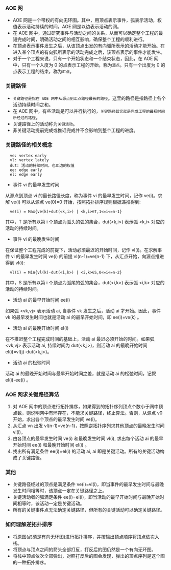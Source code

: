 
### AOE 网

- AOE 网是一个带权的有向无环图。其中，用顶点表示事件，弧表示活动，权值表示活动持续的时间。AOE 网是以边表示活动的网。
- 在 AOE 网中，通过研究事件与活动之间的关系，从而可以确定整个工程的最短完成时间，明确活动之间的相互影响，确保整个工程的顺利进行。
- 在顶点表示事件发生之后，从该顶点出发的有向弧所表示的活动才能开始。在进入某个顶点的有向弧所表示的活动完成之后，该顶点表示的事件才能发生。
- 对于一个工程来说，只有一个开始状态和一个结束状态，因此，在 AOE 网中，只有一个入度为 0 的点表示工程的开始，称为`源点`。只有一个出度为 0 的点表示工程的结束，称为`汇点`。


### 关键路径

- `关键路径是指在 AOE 网中从源点到汇点路径最长的路径`。这里的路径是指路径上各个活动持续时间之和。
- 在 AOE 网中，有些活动是可以并行执行的，`关键路径其实就是完成工程的最短时间所经过的路径`。
- 关键路径上的活动称为`关键活动`。
- 非关键活动提前完成或推迟完成并不会影响到整个工程的进度。


### 关键路径的相关概念

```shell
  ve: vertex early
  vl: vertex lately
  dut: 活动的持续时间，也即边的权值
  ee: edge early
  el: edge early
```

- 事件 vi 的最早发生时间

从源点到顶点 vi 的最长路径长度，称为事件 vi 的最早发生时间，记作 ve(i)。求解 ve(i) 可以从源点 ve(0)=0 开始，按照拓扑排序规则根据递推得到:
```shell
  ve(i) = Max{ve(k)+dut(<k,i>) | <k,i>∈T,1<=i<=n-1}
```
其中，T 是所有以第 i 个顶点为弧头的弧的集合，dut(<k,i>) 表示弧 <k,i> 对应的活动的持续时间。

- 事件 vi 的最晚发生时间

在保证整个工程完成的前提下，活动必须最迟的开始时间，记作 vl(i)。在求解事件 vi 的最早发生时间 ve(i) 的前提 vl(n-1)=ve(n-1) 下，从汇点开始，向源点推进得到 vl(i):
```shell
  vl(i) = Min{vl(k)-dut(<i,k>) | <i,k>∈S,0<=i<=n-2}
```
其中，S 是所有以第 i 个顶点为弧尾的弧的集合，dut(<i,k>) 表示弧 <i,k> 对应的活动的持续时间。

- 活动 ai 的最早开始时间 ee(i)

如果弧 <vk,vj> 表示活动 ai, 当事件 vk 发生之后，活动 ai 才开始。因此，事件 vk 的最早发生时间也就是活动 ai 的最早开始时间，即 ee(i)=ve(k) 。

- 活动 ai 的最晚开始时间 el(i)

在不推迟整个工程完成时间的基础上，活动 ai 最迟必须开始的时间。如果弧 <vk,vj> 表示活动 ai, 持续时间为 dut(<k,j>)，则活动 ai 的最晚开始时间 el(i)=vl(j)-dut(<k,j>)。

- 活动 ai 的松弛时间

活动 ai 的最晚开始时间与最早开始时间之差，就是活动 ai 的松弛时间，记叙 el(i)-ee(i) 。


### AOE 网求关键路径算法

1. 对 AOE 网中的顶点进行拓扑排序，如果得到的拓扑序列顶点个数小于网中顶点数，则说明网中有环存在，不能求关键路径，终止算法。否则，从源点 v0 开始，求出各个顶点的最早发生时间 ve(i)。
2. 从汇点 vn 出发 vl(n-1)=ve(n-1)，按照逆拓扑序列求其他顶点的最晚发生时间 vl(i)。
3. 由各顶点的最早发生时间 ve(i) 和最晚发生时间 vl(i), 求出每个活动 ai 的最早开始时间 ee(i) 和最晚开始时间 el(i) 。
4. 找出所有满足条件 ee(i)=el(i) 的活动 ai, ai 即是关键活动。所有的关键活动构成了关键路径。


### 其他

- 关键路径经过的顶点是满足条件 ve(i)=vl(i)，即当事件的最早发生时间与最晚发生时间相等时，该顶点一定在关键路径之上。
- 关键活动者的弧满足条件 ee(i)=el(i)，即当活动的最早开始时间与最晚开始时间相等时，该活动一定是关键活动。
- 所有的关键事件点无法确定关键路径，但所有的关键活动可以确定关键路径。


### 如何理解逆拓扑排序

- 将原图(必须是有向无环图)进行拓扑排序，并按输出顶点顺序将顶点依次入栈。
- 将顶点与顶点之间的箭头全部打反，打反后的图仍然是一个有向无环图。
- 将栈中顶点依次全部弹出，对照打反后的图会发现，弹出的顶点序列是这个图的一种拓扑排序。